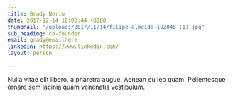 ```yaml
---
title: Grady Nerio
date: 2017-12-14 10:00:44 +0000
thumbnail: "/uploads/2017/11/14/filipe-almeida-192048 (1).jpg"
sub_heading: co-founder
email: grady@emailhere
linkedin: https://www.linkedin.com/
layout: person

---
```

Nulla vitae elit libero, a pharetra augue. Aenean eu leo quam. Pellentesque ornare sem lacinia quam venenatis vestibulum.